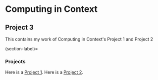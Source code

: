 # Computing in Context #
## Project 3 ##

This contains my work of Computing in Context's Project 1 and Project 2

(section-label)=
### Projects ###

Here is a [Project 1](Project1.ipynb). 
Here is a [Project 2](Project2.ipynb).